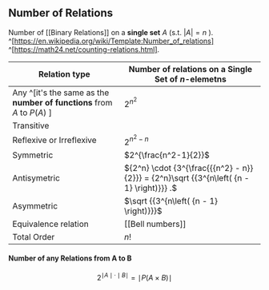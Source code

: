 ## Number of Relations

Number of [[Binary Relations]] on a **single set** $A$ (s.t. $|A|=n$ ). ^[https://en.wikipedia.org/wiki/Template:Number_of_relations] ^[https://math24.net/counting-relations.html].

| Relation type      | Number of relations on a **Single Set** of _n_-elemetns |
| ----------- | ----------- | 
| Any ^[it's the same as the **number of functions** from $A$ to $P(A)$ ]     | $2^{n^{2}}$  |
| Transitive   |          |
| Reflexive or Irreflexive  | $2^{n^{2}-n}$        |
| Symmetric   | $2^{\frac{n^2-1}{2}}$        |
| Antisymetric | ${2^n} \cdot {3^{\frac{{{n^2} - n}}{2}}} = {2^n}\sqrt {{3^{n\left( {n - 1} \right)}}} .$ |
| Asymmetric | $\sqrt {{3^{n\left( {n - 1} \right)}}}$ |
| Equivalence relation   | [[Bell numbers]] |
| Total Order | $n!$ |

#### Number of any Relations from A to B 
$$2^{\mid A \mid \cdot \mid B \mid} = {\mid}P(A\times B){\mid}$$  